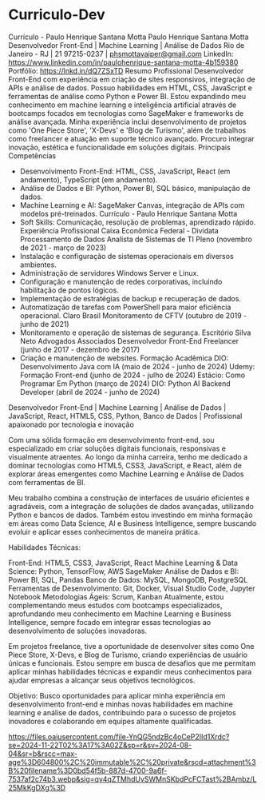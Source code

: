 # Curriculo-Dev
Currículo - Paulo Henrique Santana Motta
Paulo Henrique Santana Motta
Desenvolvedor Front-End | Machine Learning | Análise de Dados
Rio de Janeiro - RJ | 21 97215-0237 | phsmottavaiper@gmail.com
LinkedIn: https://www.linkedin.com/in/paulohenrique-santana-motta-4b159380
Portfólio: https://lnkd.in/dQ7ZSxTD
Resumo Profissional
Desenvolvedor Front-End com experiência em criação de sites responsivos, integração de APIs e
análise de dados.
Possuo habilidades em HTML, CSS, JavaScript e ferramentas de análise como Python e Power BI.
Estou expandindo meu conhecimento em machine learning e inteligência artificial através de
bootcamps focados
em tecnologias como SageMaker e frameworks de análise avançada.
Minha experiência inclui desenvolvimento de projetos como 'One Piece Store', 'X-Devs' e 'Blog de
Turismo',
além de trabalhos como freelancer e atuação em suporte técnico avançado. Procuro integrar
inovação, estética
e funcionalidade em soluções digitais.
Principais Competências
- Desenvolvimento Front-End: HTML, CSS, JavaScript, React (em andamento), TypeScript (em
andamento).
- Análise de Dados e BI: Python, Power BI, SQL básico, manipulação de dados.
- Machine Learning e AI: SageMaker Canvas, integração de APIs com modelos pré-treinados.
Currículo - Paulo Henrique Santana Motta
- Soft Skills: Comunicação, resolução de problemas, aprendizado rápido.
Experiência Profissional
Caixa Econômica Federal - Dividata Processamento de Dados
Analista de Sistemas de TI Pleno (novembro de 2021 - março de 2023)
- Instalação e configuração de sistemas operacionais em diversos ambientes.
- Administração de servidores Windows Server e Linux.
- Configuração e manutenção de redes corporativas, incluindo habilitação de pontos lógicos.
- Implementação de estratégias de backup e recuperação de dados.
- Automatização de tarefas com PowerShell para maior eficiência operacional.
Claro Brasil
Monitoramento de CFTV (outubro de 2019 - junho de 2021)
- Monitoramento e operação de sistemas de segurança.
Escritório Silva Neto Advogados Associados
Desenvolvedor Front-End Freelancer (junho de 2017 - dezembro de 2017)
- Criação e manutenção de websites.
Formação Acadêmica
DIO: Desenvolvimento Java com IA (maio de 2024 - junho de 2024)
Udemy: Formação Front-end (junho de 2024 - julho de 2024)
Estácio: Como Programar Em Python (março de 2024)
DIO: Python AI Backend Developer (abril de 2024 - junho de 2024)

Desenvolvedor Front-End | Machine Learning | Análise de Dados | JavaScript, React, HTML5, CSS, Python, Banco de Dados | Profissional apaixonado por tecnologia e inovação

Com uma sólida formação em desenvolvimento front-end, sou especializado em criar soluções digitais funcionais, responsivas e visualmente atraentes. Ao longo da minha carreira, tenho me dedicado a dominar tecnologias como HTML5, CSS3, JavaScript, e React, além de explorar áreas emergentes como Machine Learning e Análise de Dados com ferramentas de BI.

Meu trabalho combina a construção de interfaces de usuário eficientes e agradáveis, com a integração de soluções de dados avançadas, utilizando Python e bancos de dados. Também estou investindo em minha formação em áreas como Data Science, AI e Business Intelligence, sempre buscando evoluir e aplicar esses conhecimentos de maneira prática.

Habilidades Técnicas:

Front-End: HTML5, CSS3, JavaScript, React
Machine Learning & Data Science: Python, TensorFlow, AWS SageMaker
Análise de Dados e BI: Power BI, SQL, Pandas
Banco de Dados: MySQL, MongoDB, PostgreSQL
Ferramentas de Desenvolvimento: Git, Docker, Visual Studio Code, Jupyter Notebook
Metodologias Ágeis: Scrum, Kanban
Atualmente, estou complementando meus estudos com bootcamps especializados, aprofundando meu conhecimento em Machine Learning e Business Intelligence, sempre focado em integrar essas tecnologias ao desenvolvimento de soluções inovadoras.

Em projetos freelance, tive a oportunidade de desenvolver sites como One Piece Store, X-Devs, e Blog de Turismo, criando experiências de usuário únicas e funcionais. Estou sempre em busca de desafios que me permitam aplicar minhas habilidades técnicas e expandir meus conhecimentos para ajudar empresas a alcançar seus objetivos tecnológicos.

Objetivo: Busco oportunidades para aplicar minha experiência em desenvolvimento front-end e minhas novas habilidades em machine learning e análise de dados, contribuindo para o sucesso de projetos inovadores e colaborando em equipes altamente qualificadas.

https://files.oaiusercontent.com/file-YnQG5ndzBc4oCeP2IId1Xrdc?se=2024-11-22T02%3A17%3A02Z&sp=r&sv=2024-08-04&sr=b&rscc=max-age%3D604800%2C%20immutable%2C%20private&rscd=attachment%3B%20filename%3D0bd54f5b-887d-4700-9a6f-7537af2c74b3.webp&sig=qv4qZTMhdUvSWMnSKbdPcFCTast%2BAmbz/L25MkKgDXg%3D
